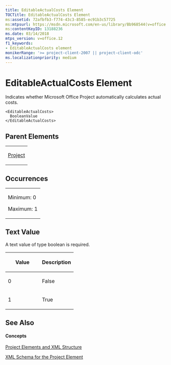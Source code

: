 ```yaml
---
title: EditableActualCosts Element
TOCTitle: EditableActualCosts Element
ms:assetid: 72afbfb3-f774-43c3-8585-ec91b3c57725
ms:mtpsurl: https://msdn.microsoft.com/en-us/library/Bb968544(v=office.12)
ms:contentKeyID: 13188236
ms.date: 03/14/2018
mtps_version: v=office.12
f1_keywords:
- EditableActualCosts element
monikerRange: '>= project-client-2007 || project-client-odc'
ms.localizationpriority: medium
---
```


# EditableActualCosts Element




Indicates whether Microsoft Office Project automatically calculates actual costs.

    <EditableActualCosts>
      BooleanValue
    </EditableActualCosts>

## Parent Elements

<table>
<colgroup>
<col style="width: 100%" />
</colgroup>
<tbody>
<tr class="odd">
<td><p><a href="project-element.md">Project</a></p></td>
</tr>
</tbody>
</table>

## Occurrences

<table>
<colgroup>
<col style="width: 100%" />
</colgroup>
<tbody>
<tr class="odd">
<td><p>Minimum: 0</p>
<p>Maximum: 1</p></td>
</tr>
</tbody>
</table>

## Text Value

A text value of type boolean is required.

<table>
<colgroup>
<col style="width: 50%" />
<col style="width: 50%" />
</colgroup>
<thead>
<tr class="header">
<th><p>Value</p></th>
<th><p>Description</p></th>
</tr>
</thead>
<tbody>
<tr class="odd">
<td><p>0</p></td>
<td><p>False</p></td>
</tr>
<tr class="even">
<td><p>1</p></td>
<td><p>True</p></td>
</tr>
</tbody>
</table>

## See Also

#### Concepts

[Project Elements and XML Structure](project-elements-and-xml-structure.md)

[XML Schema for the Project Element](xml-schema-for-the-project-element.md)

